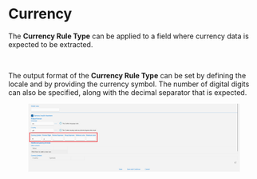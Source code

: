 # Currency

The **Currency Rule Type** can be applied to a field where currency data is expected to be extracted.

<figure><img src="../.gitbook/assets/image (137).png" alt=""><figcaption></figcaption></figure>

The output format of the **Currency Rule Type** can be set by defining the locale and by providing the currency symbol. The number of digital digits can also be specified, along with the decimal separator that is expected.

<figure><img src="../.gitbook/assets/image (64) (1).png" alt=""><figcaption></figcaption></figure>
